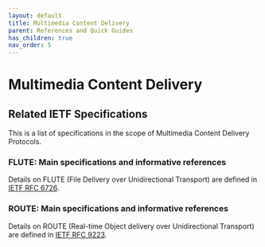 ```yaml
---
layout: default
title: Multimedia Content Delivery
parent: References and Quick Guides
has_children: true
nav_order: 5
---
```


# Multimedia Content Delivery

## Related IETF Specifications

This is a list of specifications in the scope of Multimedia Content Delivery Protocols.

### FLUTE: Main specifications and informative references
Details on FLUTE (File Delivery over Unidirectional Transport) are defined in [IETF RFC 6726](https://datatracker.ietf.org/doc/rfc6726/).

### ROUTE: Main specifications and informative references
Details on ROUTE (Real-time Object delivery over Unidirectional Transport) are defined in [IETF RFC 9223](https://datatracker.ietf.org/doc/rfc9223/).
